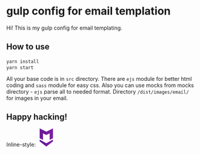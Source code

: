 # gulp config for email templation

Hi! This is my gulp config for email templating.

## How to use
```
yarn install
yarn start
```
All your base code is in `src` directory. There are `ejs` module for better html coding and `sass` module for easy css. Also you can use mocks from mocks directory - `ejs` parse all to needed format. Directory `/dist/images/email/` for images in your email.

## Happy hacking! 

Inline-style: 
![email example](https://github.com/adam-p/markdown-here/raw/master/src/common/images/icon48.png "example")
